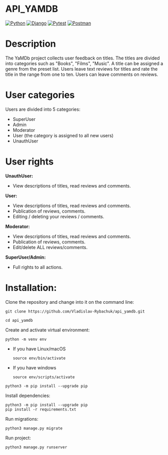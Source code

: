# API_YAMDB

[![Python](https://img.shields.io/badge/-Python-464641?style=flat-square&logo=Python)](https://www.python.org/)
[![Django](https://img.shields.io/badge/Django-464646?style=flat-square&logo=django)](https://www.djangoproject.com/)
[![Pytest](https://img.shields.io/badge/Pytest-464646?style=flat-square&logo=pytest)](https://docs.pytest.org/en/6.2.x/)
[![Postman](https://img.shields.io/badge/Postman-464646?style=flat-square&logo=postman)](https://www.postman.com/)

# Description

The YaMDb project collects user feedback on titles.
The titles are divided into categories such as "Books", "Films", "Music".
A title can be assigned a genre from the preset list.
Users leave text reviews for titles and rate the title in the range from one to ten.
Users can leave comments on reviews.

# User categories

Users are divided into 5 categories:

- SuperUser
- Admin
- Moderator
- User (the category is assigned to all new users)
- UnauthUser

# User rights

**UnauthUser:**
* View descriptions of titles, read reviews and comments.
    
**User:** 
* View descriptions of titles, read reviews and comments.
* Publication of reviews, comments.
* Editing / deleting your reviews / comments.
    
**Moderator:**
* View descriptions of titles, read reviews and comments.
* Publication of reviews, comments.
* Edit/delete ALL reviews/comments.

**SuperUser/Admin:**
* Full rights to all actions.

# Installation:

Clone the repository and change into it on the command line:

```
git clone https://github.com/Vladislav-Rybachuk/api_yamdb.git
```

```
cd api_yamdb
```
Create and activate virtual environment:

```
python -m venv env
```

* If you have Linux/macOS

    ```
    source env/bin/activate
    ```

* If you have windows

    ```
    source env/scripts/activate
    ```

```
python3 -m pip install --upgrade pip
```

Install dependencies:

   ```
   python3 -m pip install --upgrade pip
   pip install -r requirements.txt
   ```

Run migrations:

```
python3 manage.py migrate
```

Run project:

```
python3 manage.py runserver
```


